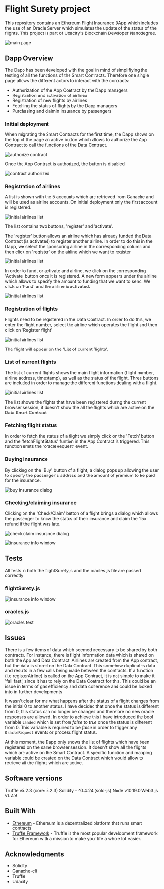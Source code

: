# Flight Surety project
This repository contains an Ethereum Flight Insurance DApp which includes the use of an Oracle Server which simulates the update of the status of the flights. This project is part of Udacity's Blockchain Developer Nanodegree.

![main page](images/1_InitialScreen.PNG)

## Dapp Overview

The Dapp has been developed with the goal in mind of simplifiying the testing of all the functions of the Smart Contracts. Therefore one single page allows the different actors to interact with the contracts:
- Authorization of the App Contract by the Dapp managers
- Registration and activation of airlines
- Registration of new flights by airlines
- Fetching the status of flights by the Dapp managers
- Purchasing and claimin insurance by passengers


### Initial deployment
When migrating the Smart Contracts for the first time, the Dapp shows on the top of the page an active button which allows to authorize the App Contract to call the functions of the Data Contract.

![authorize contract](images/1_InitialScreen_authorize.PNG)

Once the App Contract is authorized, the button is disabled

![contract authorized](images/1_InitialScreen_authorized.PNG)


### Registration of airlines

A list is shown with the 5 accounts which are retrieved from Ganache and will be used as airline accounts. On initial deployment only the first account is registered. 

![initial airlines list](images/2_AirlineRegistry_Initial.PNG)

The list contains two buttons, 'register' and 'activate'.

The 'register' button allows an airline which has already funded the Data Contract (is activated) to register another airline. 
In order to do this in the Dapp, we select the sponsoring airline in the corresponding column and then click on 'register' on the airline which we want to register

![initial airlines list](images/2_AirlineRegistry_Registering.PNG)

In order to fund, or activate and airline, we click on the corresponding 'Activate' button once it is registered. A new form appears under the airline which allows to specify the amount to funding that we want to send. We click on 'Fund' and the airline is activated.

![initial airlines list](images/2_AirlineRegistry_Activating.PNG)

### Registration of flights

Flights need to be registered in the Data Contract. In order to do this, we enter the flight number, select the airline which operates the flight and then click on 'Register flight'

![initial airlines list](images/3_FlightRegistry_NewFlight.PNG)

The flight will appear on the 'List of current flights'.

### List of current flights

The list of current flights shows the main flight information (flight number, airline address, timestamp), as well as the status of the flight. Three buttons are included in order to manage the different functions dealing with a flight.

![initial airlines list](images/4_ListFlights_Initial.PNG)

The list shows the flights that have been registered during the current browser session, it doesn't show the all the flights which are active on the Data Smart Contract.

### Fetching flight status

In order to fetch the status of a flight we simply click on the 'Fetch' button and the 'fetchFlightStatus' funtion in the App Contract is triggered. This function emits the 'oracleRequest' event.

### Buying insurance

By clicking on the 'Buy' button of a flight, a dialog pops up allowing the user to specify the passenger's address and the amount of premium to be paid for the insurance.

![buy insurance dialog](images/4_ListFlights_BuyInsurance.PNG)

### Checking/claiming insurance

Clicking on the 'Check/Claim' button of a flight brings a dialog which allows the passenger to know the status of their insurance and claim the 1.5x refund if the flight was late.

![check claim insurance dialog](images/4_ListFlights_Initial_CheckInsurance.PNG)

![insurance info window](images/4_ListFlights_Initial_CheckInsurance_Report.PNG)

## Tests

All tests in both the flightSurety.js and the oracles.js file are passed correctly

### flightSurety.js

![insurance info window](images/test_flightSurety.PNG)

### oracles.js

![oracles test](images/test_oracles.PNG)

## Issues
There is a few items of data which seemed necessary to be shared by both contracts. For instance, there is flight information data which is shared on both the App and Data Contract. Airlines are created from the App contract, but the data is stored on the Data Contract. This somehow duplicates data and results in a few calls being made between the contracts. If a function (i.e registerAirline) is called on the App Contract, it is not simple to make it 'fail fast', since it has to rely on the Data Contract for this. This could be an issue in terms of gas efficiency and data coherence and could be looked into in further developments

It wasn't clear for me what happens after the status of a flight changes from the initial 0 to another status. I have decided that once the status is different from 0, this status can no longer be changed and therefore no new oracle responses are allowed. In order to achieve this I have introduced the bool variable `landed` which is set from _false_ to _true_ once the status is different from 0. This variable is required to be _false_ in order to trigger any `OracleRequest` events or process flight status.

At this moment, the Dapp only shows the list of flights which have been registered on the same browser session. It doesn't show all the flights which are active on the Smart Contract. A specific function and mapping variable could be created on the Data Contract which would allow to retrieve all the flights which are active.

## Software versions
Truffle v5.2.3 (core: 5.2.3)
Solidity - ^0.4.24 (solc-js)
Node v10.19.0
Web3.js v1.2.9

## Built With

* [Ethereum](https://www.ethereum.org/) - Ethereum is a decentralized platform that runs smart contracts
* [Truffle Framework](http://truffleframework.com/) - Truffle is the most popular development framework for Ethereum with a mission to make your life a whole lot easier.

## Acknowledgments

* Solidity
* Ganache-cli
* Truffle
* Udacity
